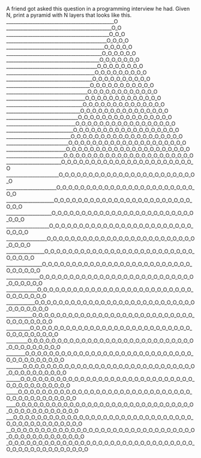 A friend got asked this question in a programming interview he had.  Given N, print a pyramid with N layers that looks like this.
_____________________________________________O
____________________________________________O_O
___________________________________________O_O_O
__________________________________________O_O_O_O
_________________________________________O_O_O_O_O
________________________________________O_O_O_O_O_O
_______________________________________O_O_O_O_O_O_O
______________________________________O_O_O_O_O_O_O_O
_____________________________________O_O_O_O_O_O_O_O_O
____________________________________O_O_O_O_O_O_O_O_O_O
___________________________________O_O_O_O_O_O_O_O_O_O_O
__________________________________O_O_O_O_O_O_O_O_O_O_O_O
_________________________________O_O_O_O_O_O_O_O_O_O_O_O_O
________________________________O_O_O_O_O_O_O_O_O_O_O_O_O_O
_______________________________O_O_O_O_O_O_O_O_O_O_O_O_O_O_O
______________________________O_O_O_O_O_O_O_O_O_O_O_O_O_O_O_O
_____________________________O_O_O_O_O_O_O_O_O_O_O_O_O_O_O_O_O
____________________________O_O_O_O_O_O_O_O_O_O_O_O_O_O_O_O_O_O
___________________________O_O_O_O_O_O_O_O_O_O_O_O_O_O_O_O_O_O_O
__________________________O_O_O_O_O_O_O_O_O_O_O_O_O_O_O_O_O_O_O_O
_________________________O_O_O_O_O_O_O_O_O_O_O_O_O_O_O_O_O_O_O_O_O
________________________O_O_O_O_O_O_O_O_O_O_O_O_O_O_O_O_O_O_O_O_O_O
_______________________O_O_O_O_O_O_O_O_O_O_O_O_O_O_O_O_O_O_O_O_O_O_O
______________________O_O_O_O_O_O_O_O_O_O_O_O_O_O_O_O_O_O_O_O_O_O_O_O
_____________________O_O_O_O_O_O_O_O_O_O_O_O_O_O_O_O_O_O_O_O_O_O_O_O_O
____________________O_O_O_O_O_O_O_O_O_O_O_O_O_O_O_O_O_O_O_O_O_O_O_O_O_O
___________________O_O_O_O_O_O_O_O_O_O_O_O_O_O_O_O_O_O_O_O_O_O_O_O_O_O_O
__________________O_O_O_O_O_O_O_O_O_O_O_O_O_O_O_O_O_O_O_O_O_O_O_O_O_O_O_O
_________________O_O_O_O_O_O_O_O_O_O_O_O_O_O_O_O_O_O_O_O_O_O_O_O_O_O_O_O_O
________________O_O_O_O_O_O_O_O_O_O_O_O_O_O_O_O_O_O_O_O_O_O_O_O_O_O_O_O_O_O
_______________O_O_O_O_O_O_O_O_O_O_O_O_O_O_O_O_O_O_O_O_O_O_O_O_O_O_O_O_O_O_O
______________O_O_O_O_O_O_O_O_O_O_O_O_O_O_O_O_O_O_O_O_O_O_O_O_O_O_O_O_O_O_O_O
_____________O_O_O_O_O_O_O_O_O_O_O_O_O_O_O_O_O_O_O_O_O_O_O_O_O_O_O_O_O_O_O_O_O
____________O_O_O_O_O_O_O_O_O_O_O_O_O_O_O_O_O_O_O_O_O_O_O_O_O_O_O_O_O_O_O_O_O_O
___________O_O_O_O_O_O_O_O_O_O_O_O_O_O_O_O_O_O_O_O_O_O_O_O_O_O_O_O_O_O_O_O_O_O_O
__________O_O_O_O_O_O_O_O_O_O_O_O_O_O_O_O_O_O_O_O_O_O_O_O_O_O_O_O_O_O_O_O_O_O_O_O
_________O_O_O_O_O_O_O_O_O_O_O_O_O_O_O_O_O_O_O_O_O_O_O_O_O_O_O_O_O_O_O_O_O_O_O_O_O
________O_O_O_O_O_O_O_O_O_O_O_O_O_O_O_O_O_O_O_O_O_O_O_O_O_O_O_O_O_O_O_O_O_O_O_O_O_O
_______O_O_O_O_O_O_O_O_O_O_O_O_O_O_O_O_O_O_O_O_O_O_O_O_O_O_O_O_O_O_O_O_O_O_O_O_O_O_O
______O_O_O_O_O_O_O_O_O_O_O_O_O_O_O_O_O_O_O_O_O_O_O_O_O_O_O_O_O_O_O_O_O_O_O_O_O_O_O_O
_____O_O_O_O_O_O_O_O_O_O_O_O_O_O_O_O_O_O_O_O_O_O_O_O_O_O_O_O_O_O_O_O_O_O_O_O_O_O_O_O_O
____O_O_O_O_O_O_O_O_O_O_O_O_O_O_O_O_O_O_O_O_O_O_O_O_O_O_O_O_O_O_O_O_O_O_O_O_O_O_O_O_O_O
___O_O_O_O_O_O_O_O_O_O_O_O_O_O_O_O_O_O_O_O_O_O_O_O_O_O_O_O_O_O_O_O_O_O_O_O_O_O_O_O_O_O_O
__O_O_O_O_O_O_O_O_O_O_O_O_O_O_O_O_O_O_O_O_O_O_O_O_O_O_O_O_O_O_O_O_O_O_O_O_O_O_O_O_O_O_O_O
_O_O_O_O_O_O_O_O_O_O_O_O_O_O_O_O_O_O_O_O_O_O_O_O_O_O_O_O_O_O_O_O_O_O_O_O_O_O_O_O_O_O_O_O_O

